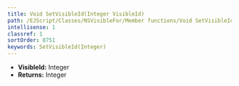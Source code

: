 ```yaml
---
title: Void SetVisibleId(Integer VisibleId)
path: /EJScript/Classes/NSVisibleFor/Member functions/Void SetVisibleId(Integer p_0)
intellisense: 1
classref: 1
sortOrder: 8751
keywords: SetVisibleId(Integer)
---
```



* **VisibleId:** Integer
* **Returns:** Integer


